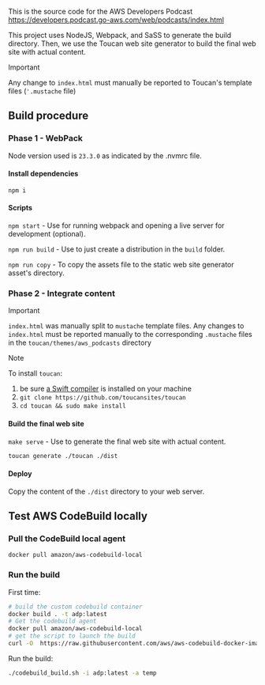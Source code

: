 
This is the source code for the AWS Developers Podcast
https://developers.podcast.go-aws.com/web/podcasts/index.html

This project uses NodeJS, Webpack, and SaSS to generate the build directory. Then, we use the Toucan web site generator to build the final web site with actual content.

> [!IMPORTANT] 
> Any change to `index.html` must manually be reported to Toucan's template files (`'.mustache` file)

## Build procedure

### Phase 1 - WebPack 

Node version used is `23.3.0` as indicated by the .nvmrc file.

#### Install dependencies 

`npm i`

#### Scripts

`npm start` - Use for running webpack and opening a live server for development (optional).

`npm run build` - Use to just create a distribution in the `build` folder.

`npm run copy` - To copy the assets file to the static web site generator asset's directory.

### Phase 2 - Integrate content 

> [!IMPORTANT] 
> `index.html` was manually split to `mustache` template files.
> Any changes to `index.html` must be reported manually to the corresponding `.mustache` files in the `toucan/themes/aws_podcasts` directory

> [!NOTE]
> To install `toucan`: 
> 1. be sure [a Swift compiler](https://www.swift.org/install/linux/) is installed on your machine
> 2. `git clone https://github.com/toucansites/toucan`
> 3. `cd toucan && sudo make install`

#### Build the final web site 

`make serve` - Use to generate the final web site with actual content.

```sh
toucan generate ./toucan ./dist
```

#### Deploy 

Copy the content of the `./dist` directory to your web server.

## Test AWS CodeBuild locally 

### Pull the CodeBuild local agent

`docker pull amazon/aws-codebuild-local`

### Run the build

First time: 
```sh 
# build the custom codebuild container
docker build . -t adp:latest
# Get the codebuild agent
docker pull amazon/aws-codebuild-local
# get the script to launch the build
curl -O  https://raw.githubusercontent.com/aws/aws-codebuild-docker-images/master/local_builds/codebuild_build.sh
```

Run the build:
```sh
./codebuild_build.sh -i adp:latest -a temp
```

